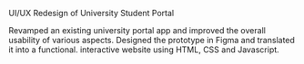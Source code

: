UI/UX Redesign of University Student Portal

Revamped an existing university portal app and improved the overall usability of various aspects. Designed the prototype in Figma and translated it into a functional. interactive website using HTML, CSS and Javascript.
